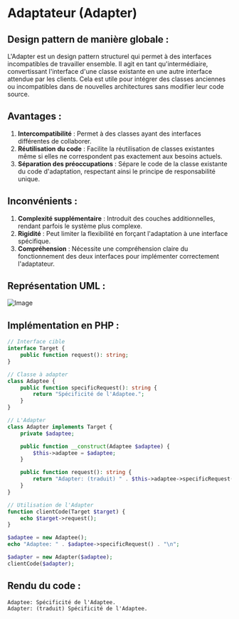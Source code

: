 # Adaptateur (Adapter)

## Design pattern de manière globale :
L'Adapter est un design pattern structurel qui permet à des interfaces incompatibles de travailler ensemble. Il agit en tant qu'intermédiaire, convertissant l'interface d'une classe existante en une autre interface attendue par les clients. Cela est utile pour intégrer des classes anciennes ou incompatibles dans de nouvelles architectures sans modifier leur code source.

## Avantages :
1. **Intercompatibilité** : Permet à des classes ayant des interfaces différentes de collaborer.
2. **Réutilisation du code** : Facilite la réutilisation de classes existantes même si elles ne correspondent pas exactement aux besoins actuels.
3. **Séparation des préoccupations** : Sépare le code de la classe existante du code d'adaptation, respectant ainsi le principe de responsabilité unique.

## Inconvénients :
1. **Complexité supplémentaire** : Introduit des couches additionnelles, rendant parfois le système plus complexe.
2. **Rigidité** : Peut limiter la flexibilité en forçant l'adaptation à une interface spécifique.
3. **Compréhension** : Nécessite une compréhension claire du fonctionnement des deux interfaces pour implémenter correctement l'adaptateur.

## Représentation UML :
![Image](https://media.discordapp.net/attachments/884824217110061117/1195388637173514260/image.png)
## Implémentation en PHP :
```php
// Interface cible
interface Target {
    public function request(): string;
}

// Classe à adapter
class Adaptee {
    public function specificRequest(): string {
        return "Spécificité de l'Adaptee.";
    }
}

// L'Adapter
class Adapter implements Target {
    private $adaptee;

    public function __construct(Adaptee $adaptee) {
        $this->adaptee = $adaptee;
    }

    public function request(): string {
        return "Adapter: (traduit) " . $this->adaptee->specificRequest();
    }
}

// Utilisation de l'Adapter
function clientCode(Target $target) {
    echo $target->request();
}

$adaptee = new Adaptee();
echo "Adaptee: " . $adaptee->specificRequest() . "\n";

$adapter = new Adapter($adaptee);
clientCode($adapter);
```

## Rendu du code :
```
Adaptee: Spécificité de l'Adaptee.
Adapter: (traduit) Spécificité de l'Adaptee.
```
